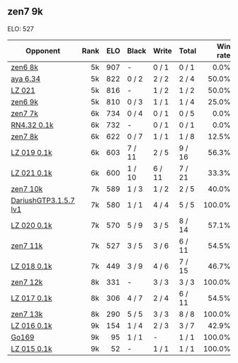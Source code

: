 ## zen7 9k ##

ELO: 527

Opponent | Rank | ELO | Black | Write | Total | Win rate
---------|-----:|----:|-------|-------|-------|-------:
[zen6 8k](zen6%208k.md) | 5k | 907 | - | 0 / 1 | 0 / 1 | 0.0%
[aya 6.34](aya%206.34.md) | 5k | 822 | 0 / 2 | 2 / 2 | 2 / 4 | 50.0%
[LZ 021](LZ%20021.md) | 5k | 816 | - | 1 / 2 | 1 / 2 | 50.0%
[zen6 9k](zen6%209k.md) | 5k | 810 | 0 / 3 | 1 / 1 | 1 / 4 | 25.0%
[zen7 7k](zen7%207k.md) | 6k | 734 | 0 / 4 | 0 / 1 | 0 / 5 | 0.0%
[RN4.32 0.1k](RN4.32%200.1k.md) | 6k | 732 | - | 0 / 1 | 0 / 1 | 0.0%
[zen7 8k](zen7%208k.md) | 6k | 622 | 0 / 7 | 1 / 1 | 1 / 8 | 12.5%
[LZ 019 0.1k](LZ%20019%200.1k.md) | 6k | 603 | 7 / 11 | 2 / 5 | 9 / 16 | 56.3%
[LZ 021 0.1k](LZ%20021%200.1k.md) | 6k | 600 | 1 / 10 | 6 / 11 | 7 / 21 | 33.3%
[zen7 10k](zen7%2010k.md) | 7k | 589 | 1 / 3 | 1 / 2 | 2 / 5 | 40.0%
[DariushGTP3.1.5.7 lv1](DariushGTP3.1.5.7%20lv1.md) | 7k | 580 | 1 / 1 | 4 / 4 | 5 / 5 | 100.0%
[LZ 020 0.1k](LZ%20020%200.1k.md) | 7k | 570 | 5 / 9 | 3 / 5 | 8 / 14 | 57.1%
[zen7 11k](zen7%2011k.md) | 7k | 527 | 3 / 5 | 3 / 6 | 6 / 11 | 54.5%
[LZ 018 0.1k](LZ%20018%200.1k.md) | 7k | 449 | 3 / 9 | 4 / 6 | 7 / 15 | 46.7%
[zen7 12k](zen7%2012k.md) | 8k | 331 | - | 3 / 3 | 3 / 3 | 100.0%
[LZ 017 0.1k](LZ%20017%200.1k.md) | 8k | 306 | 4 / 7 | 2 / 4 | 6 / 11 | 54.5%
[zen7 13k](zen7%2013k.md) | 8k | 290 | 5 / 5 | 3 / 3 | 8 / 8 | 100.0%
[LZ 016 0.1k](LZ%20016%200.1k.md) | 9k | 154 | 1 / 4 | 2 / 3 | 3 / 7 | 42.9%
[Go169](Go169.md) | 9k | 95 | 1 / 1 | - | 1 / 1 | 100.0%
[LZ 015 0.1k](LZ%20015%200.1k.md) | 9k | 52 | - | 1 / 1 | 1 / 1 | 100.0%
